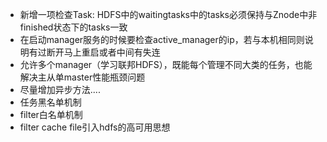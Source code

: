 - 新增一项检查Task: HDFS中的waitingtasks中的tasks必须保持与Znode中非finished状态下的tasks一致
- 在启动manager服务的时候要检查active_manager的ip，若与本机相同则说明有过断开马上重启或者中间有失连
- 允许多个manager（学习联邦HDFS），既能每个管理不同大类的任务，也能解决主从单master性能瓶颈问题
- 尽量增加异步方法....
- 任务黑名单机制
- filter白名单机制
- filter cache file引入hdfs的高可用思想